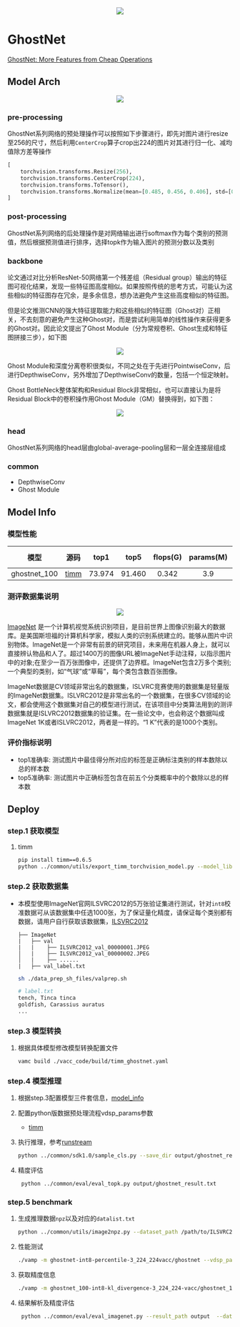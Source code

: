 <div align=center><img src="../../images/ghostnet/flops.png"></div>

# GhostNet

[GhostNet: More Features from Cheap Operations](https://arxiv.org/abs/1911.11907)


## Model Arch

<div align=center><img src="../../images/ghostnet/ghost.png"></div>

### pre-processing

GhostNet系列网络的预处理操作可以按照如下步骤进行，即先对图片进行resize至256的尺寸，然后利用`CenterCrop`算子crop出224的图片对其进行归一化、减均值除方差等操作

```python
[
    torchvision.transforms.Resize(256),
    torchvision.transforms.CenterCrop(224),
    torchvision.transforms.ToTensor(),
    torchvision.transforms.Normalize(mean=[0.485, 0.456, 0.406], std=[0.229, 0.224, 0.225],),
]
```

### post-processing

GhostNet系列网络的后处理操作是对网络输出进行softmax作为每个类别的预测值，然后根据预测值进行排序，选择topk作为输入图片的预测分数以及类别

### backbone

论文通过对比分析ResNet-50网络第一个残差组（Residual group）输出的特征图可视化结果，发现一些特征图高度相似。如果按照传统的思考方式，可能认为这些相似的特征图存在冗余，是多余信息，想办法避免产生这些高度相似的特征图。

但是论文推测CNN的强大特征提取能力和这些相似的特征图（Ghost对）正相关，不去刻意的避免产生这种Ghost对，而是尝试利用简单的线性操作来获得更多的Ghost对。因此论文提出了Ghost Module（分为常规卷积、Ghost生成和特征图拼接三步），如下图

<div align=center><img src="../../images/ghostnet/ghost-module.jpg"></div>

Ghost Module和深度分离卷积很类似，不同之处在于先进行PointwiseConv，后进行DepthwiseConv，另外增加了DepthwiseConv的数量，包括一个恒定映射。

Ghost BottleNeck整体架构和Residual Block非常相似，也可以直接认为是将Residual Block中的卷积操作用Ghost Module（GM）替换得到，如下图：

<div align=center><img src="../../images/ghostnet/ghost-block.png"></div>

### head

GhostNet系列网络的head层由global-average-pooling层和一层全连接层组成

### common

- DepthwiseConv
- Ghost Module

## Model Info

### 模型性能

|     模型     |                                             源码                                              |  top1  |  top5  | flops(G) | params(M) | input size |
| :----------: | :-------------------------------------------------------------------------------------------: | :----: | :----: | :------: | :-------: | :--------: |
| ghostnet_100 | [timm](https://github.com/rwightman/pytorch-image-models/blob/v0.6.5/timm/models/ghostnet.py) | 73.974 | 91.460 |  0.342   |    3.9    |    224     |


### 测评数据集说明

<div align=center><img src="../../images/datasets/imagenet.jpg"></div>

[ImageNet](https://image-net.org) 是一个计算机视觉系统识别项目，是目前世界上图像识别最大的数据库。是美国斯坦福的计算机科学家，模拟人类的识别系统建立的。能够从图片中识别物体。ImageNet是一个非常有前景的研究项目，未来用在机器人身上，就可以直接辨认物品和人了。超过1400万的图像URL被ImageNet手动注释，以指示图片中的对象;在至少一百万张图像中，还提供了边界框。ImageNet包含2万多个类别; 一个典型的类别，如“气球”或“草莓”，每个类包含数百张图像。

ImageNet数据是CV领域非常出名的数据集，ISLVRC竞赛使用的数据集是轻量版的ImageNet数据集。ISLVRC2012是非常出名的一个数据集，在很多CV领域的论文，都会使用这个数据集对自己的模型进行测试，在该项目中分类算法用到的测评数据集就是ISLVRC2012数据集的验证集。在一些论文中，也会称这个数据叫成ImageNet 1K或者ISLVRC2012，两者是一样的。“1 K”代表的是1000个类别。

### 评价指标说明

- top1准确率: 测试图片中最佳得分所对应的标签是正确标注类别的样本数除以总的样本数
- top5准确率: 测试图片中正确标签包含在前五个分类概率中的个数除以总的样本数


## Deploy
### step.1 获取模型
1. timm
    ```bash
    pip install timm==0.6.5
    python ../common/utils/export_timm_torchvision_model.py --model_library timm  --model_name ghostnet_100 --save_dir ./onnx  --size 224 --pretrained_weights xxx.pth
    ```

### step.2 获取数据集
- 本模型使用ImageNet官网ILSVRC2012的5万张验证集进行测试，针对`int8`校准数据可从该数据集中任选1000张，为了保证量化精度，请保证每个类别都有数据，请用户自行获取该数据集，[ILSVRC2012](https://image-net.org/challenges/LSVRC/2012/index.php)

    ```
    ├── ImageNet
    |   ├── val
    |   |    ├── ILSVRC2012_val_00000001.JPEG
    │   |    ├── ILSVRC2012_val_00000002.JPEG
    │   |    ├── ......
    |   ├── val_label.txt
    ```

    ```bash
    sh ./data_prep_sh_files/valprep.sh
    ```

    ```bash
    # label.txt
    tench, Tinca tinca
    goldfish, Carassius auratus
    ...
    ```

### step.3 模型转换
1. 根据具体模型修改模型转换配置文件

   ```bash
   vamc build ./vacc_code/build/timm_ghostnet.yaml
   ```

### step.4 模型推理
1. 根据step.3配置模型三件套信息，[model_info](./vacc_code/model_info/model_info_ghostnet.json)
2. 配置python版数据预处理流程vdsp_params参数
   - [timm](./vacc_code/vdsp_params/sdk1.0/timm-ghostnet-vdsp_params.json)


3. 执行推理，参考[runstream](../common/sdk1.0/sample_cls.py)
    ```bash
    python ../common/sdk1.0/sample_cls.py --save_dir output/ghostnet_result.txt
    ```

4. 精度评估
   ```bash
    python ../common/eval/eval_topk.py output/ghostnet_result.txt
   ```

### step.5 benchmark

1. 生成推理数据`npz`以及对应的`datalist.txt`
    ```bash
    python ../common/utils/image2npz.py --dataset_path /path/to/ILSVRC2012_img_val --target_path  /path/to/input_npz  --text_path npz_datalist.txt
    ```
2. 性能测试
    ```bash
    ./vamp -m ghostnet-int8-percentile-3_224_224vacc/ghostnet --vdsp_params ./vacc_code/vdsp_params/vamp/timm-ghostnet-vdsp_params.json  -i 1 -p 1 -b 1
    ```
    
3. 获取精度信息
    ```bash
    ./vamp -m ghostnet_100-int8-kl_divergence-3_224_224-vacc/ghostnet_100 --vdsp_params ./vacc_code/vdsp_params/vamp/timm-ghostnet-vdsp_params.json  -i 1 -p 1 -b 1  --datalist npz_datalist.txt --path_output output
    ```
4. 结果解析及精度评估
   ```bash
    python ../common/eval/eval_imagenet.py --result_path output  --datalist npz_datalist.txt --label data/label/imagenet.txt
    ```